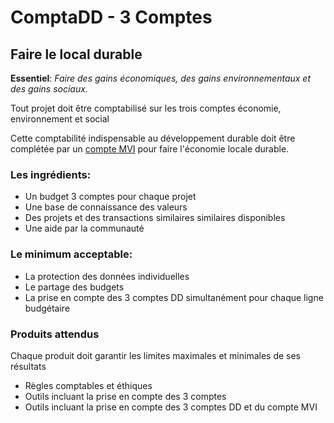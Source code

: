 # ComptaDD - 3 Comptes

## Faire le local durable

**Essentiel**: _Faire des gains économiques, des gains environnementaux et des gains sociaux._

Tout projet doit être comptabilisé sur les trois comptes économie, environnement et social

Cette comptabilité indispensable au développement durable doit être complétée par un [compte MVI](../ComptesIndividuels/ComptesIndividuels.md) pour faire l'économie locale durable.

### Les ingrédients:
* Un budget 3 comptes pour chaque projet
* Une base de connaissance des valeurs
* Des projets et des transactions similaires similaires disponibles
* Une aide par la communauté

### Le minimum acceptable:
* La protection des données individuelles
* Le partage des budgets
* La prise en compte des 3 comptes DD simultanément pour chaque ligne budgétaire

### Produits attendus
Chaque produit doit garantir les limites maximales et minimales de ses résultats

* Règles comptables et éthiques
* Outils incluant la prise en compte des 3 comptes
* Outils incluant la prise en compte des 3 comptes DD et du compte MVI
